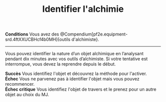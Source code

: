 ﻿---
# ATTENTION : Ne modifiez pas ce fichier
# Ce fichier est généré automatiquement par un script d'après les données du module Foundry VTT officiel et de sa traduction
title: Identifier l'alchimie
titleEn: Identify Alchemy
id: Q4kdWVOf2ztIBFg1
group: actions
---
<p><span id="ctl00_MainContent_DetailedOutput"><strong>Conditions</strong> Vous avez des @Compendium[pf2e.equipment-srd.4ftXXUCBHcf4b0MH]{outils d'alchimiste}.</span></p><hr><p>Vous pouvez identifier la nature d’un objet alchimique en l’analysant pendant dix minutes avec vos outils d’alchimiste. Si votre tentative est interrompue, vous devez la reprendre depuis le début.</p><p><strong>Succès</strong> Vous identifiez l'objet et découvrez la méthode pour l'activer.<br><strong>Échec</strong> Vous ne parvenez pas à identifier l'objet mais vous pouvez recommencer.<br><strong>Échec critique</strong> Vous identifiez l'objet de travers et le prenez pour un autre objet au choix du MJ.</p>
